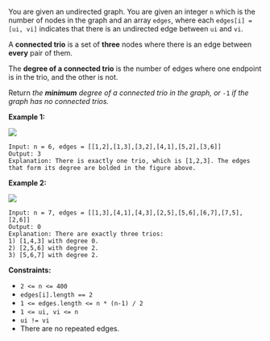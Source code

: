 You are given an undirected graph. You are given an integer `n` which is the
number of nodes in the graph and an array `edges`, where each `edges[i] = [ui,
vi]` indicates that there is an undirected edge between `ui` and `vi`.

A **connected trio** is a set of **three** nodes where there is an edge
between **every** pair of them.

The **degree of a connected trio** is the number of edges where one endpoint
is in the trio, and the other is not.

Return _the **minimum** degree of a connected trio in the graph, or_ `-1` _if
the graph has no connected trios._



**Example 1:**

![](https://assets.leetcode.com/uploads/2021/01/26/trios1.png)

    
    
    Input: n = 6, edges = [[1,2],[1,3],[3,2],[4,1],[5,2],[3,6]]
    Output: 3
    Explanation: There is exactly one trio, which is [1,2,3]. The edges that form its degree are bolded in the figure above.
    

**Example 2:**

![](https://assets.leetcode.com/uploads/2021/01/26/trios2.png)

    
    
    Input: n = 7, edges = [[1,3],[4,1],[4,3],[2,5],[5,6],[6,7],[7,5],[2,6]]
    Output: 0
    Explanation: There are exactly three trios:
    1) [1,4,3] with degree 0.
    2) [2,5,6] with degree 2.
    3) [5,6,7] with degree 2.
    



**Constraints:**

  * `2 <= n <= 400`
  * `edges[i].length == 2`
  * `1 <= edges.length <= n * (n-1) / 2`
  * `1 <= ui, vi <= n`
  * `ui != vi`
  * There are no repeated edges.

